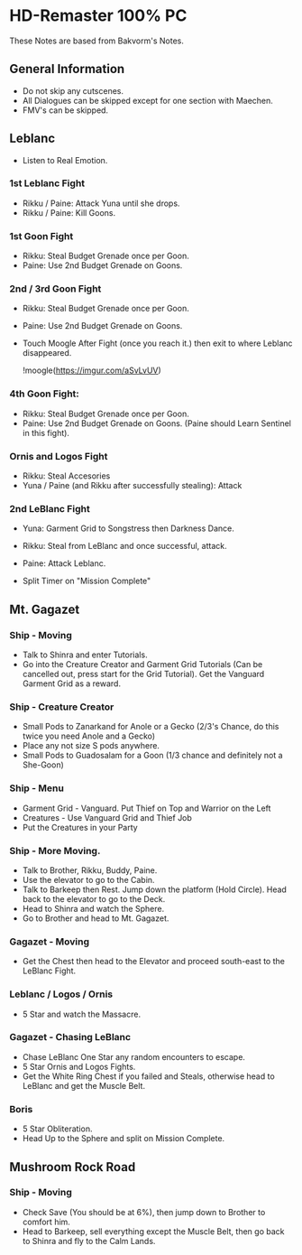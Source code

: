 # HD-Remaster 100% PC

These Notes are based from Bakvorm's Notes.

## General Information

  * Do not skip any cutscenes.
  * All Dialogues can be skipped except for one section with Maechen.
  * FMV's can be skipped. 

## Leblanc

  * Listen to Real Emotion.

### 1st Leblanc Fight

  * Rikku / Paine: Attack Yuna until she drops.
  * Rikku / Paine: Kill Goons.

### 1st Goon Fight
  * Rikku: Steal Budget Grenade once per Goon.
  * Paine: Use 2nd Budget Grenade on Goons.

### 2nd / 3rd Goon Fight
  * Rikku: Steal Budget Grenade once per Goon.
  * Paine: Use 2nd Budget Grenade on Goons.
  * Touch Moogle After Fight (once you reach it.) then exit to where Leblanc disappeared. 

    !moogle(https://imgur.com/aSvLvUV)

### 4th Goon Fight: 
  * Rikku: Steal Budget Grenade once per Goon.
  * Paine: Use 2nd Budget Grenade on Goons. (Paine should Learn Sentinel in this fight).

### Ornis and Logos Fight
  * Rikku: Steal Accesories
  * Yuna / Paine (and Rikku after successfully stealing): Attack

### 2nd LeBlanc Fight
  * Yuna: Garment Grid to Songstress then Darkness Dance.
  * Rikku: Steal from LeBlanc and once successful, attack.
  * Paine: Attack Leblanc.

  * Split Timer on "Mission Complete"

## Mt. Gagazet

### Ship - Moving
  * Talk to Shinra and enter Tutorials.
  * Go into the Creature Creator and Garment Grid Tutorials (Can be cancelled out, press start for the Grid Tutorial). Get the Vanguard Garment Grid as a reward.

### Ship - Creature Creator
  * Small Pods to Zanarkand for Anole or a Gecko (2/3's Chance, do this twice you need Anole and a Gecko)
  * Place any not size S pods anywhere. 
  * Small Pods to Guadosalam for a Goon (1/3 chance and definitely not a She-Goon)

### Ship - Menu
  * Garment Grid - Vanguard. Put Thief on Top and Warrior on the Left
  * Creatures - Use Vanguard Grid and Thief Job
  * Put the Creatures in your Party

### Ship - More Moving.
  * Talk to Brother, Rikku, Buddy, Paine. 
  * Use the elevator to go to the Cabin.
  * Talk to Barkeep then Rest. Jump down the platform (Hold Circle). Head back to the elevator to go to the Deck.
  * Head to Shinra and watch the Sphere.
  * Go to Brother and head to Mt. Gagazet.

### Gagazet - Moving
  * Get the Chest then head to the Elevator and proceed south-east to the LeBlanc Fight.

### Leblanc / Logos / Ornis
  * 5 Star and watch the Massacre.

### Gagazet - Chasing LeBlanc
  * Chase LeBlanc One Star any random encounters to escape. 
  * 5 Star Ornis and Logos Fights.
  * Get the White Ring Chest if you failed and Steals, otherwise head to LeBlanc and get the Muscle Belt.

### Boris
  * 5 Star Obliteration.
  * Head Up to the Sphere and split on Mission Complete.

## Mushroom Rock Road

### Ship - Moving
  * Check Save (You should be at 6%), then jump down to Brother to comfort him.
  * Head to Barkeep, sell everything except the Muscle Belt, then go back to Shinra and fly to the Calm Lands.